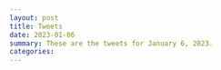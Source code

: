 ```yaml
---
layout: post
title: Tweets
date: 2023-01-06
summary: These are the tweets for January 6, 2023.
categories:
---
```


